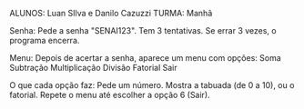 ALUNOS: Luan SIlva e Danilo Cazuzzi
TURMA: Manhã

Senha:
Pede a senha "SENAI123".
Tem 3 tentativas.
Se errar 3 vezes, o programa encerra.

Menu:
Depois de acertar a senha, aparece um menu com opções:
Soma
Subtração
Multiplicação
Divisão
Fatorial
Sair

O que cada opção faz:
Pede um número.
Mostra a tabuada (de 0 a 10), ou o fatorial.
Repete o menu até escolher a opção 6 (Sair).
